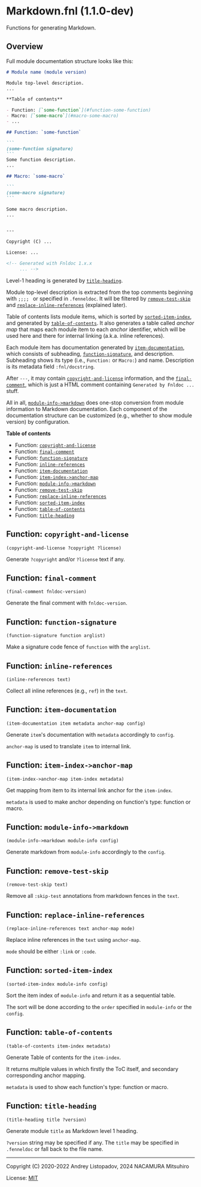 # Markdown.fnl (1.1.0-dev)

Functions for generating Markdown.

## Overview

Full module documentation structure looks like this:

````````markdown
# Module name (module version)

Module top-level description.
...

**Table of contents**

- Function: [`some-function`](#function-some-function)
- Macro: [`some-macro`](#macro-some-macro)
- ...

## Function: `some-function`

```
(some-function signature)
```
Some function description.
...

## Macro: `some-macro`

```
(some-macro signature)
```

Some macro description.
...


---

Copyright (C) ...

License: ...

<!-- Generated with Fnldoc 1.x.x
     ... -->
````````

Level-1 heading is generated by [`title-heading`](#function-title-heading).

Module top-level description is extracted from the top comments
beginning with `;;;; ` or specified in `.fenneldoc`. It will be
filtered by [`remove-test-skip`](#function-remove-test-skip) and [`replace-inline-references`](#function-replace-inline-references)
(explained later).

Table of contents lists module items, which is sorted by
[`sorted-item-index`](#function-sorted-item-index), and generated by [`table-of-contents`](#function-table-of-contents). It also
generates a table called *anchor map* that maps each module item to
each *anchor* identifier, which will be used here and there for
internal linking (a.k.a. inline references).

Each module item has documentation generated by [`item-documentation`](#function-item-documentation),
which consists of subheading, [`function-signature`](#function-function-signature), and description.
Subheading shows its type (i.e., `Function:` or `Macro:`) and name.
Description is its metadata field `:fnl/docstring`.

After `---`, it may contain [`copyright-and-license`](#function-copyright-and-license) information,
and the [`final-comment`](#function-final-comment), which is just a HTML comment containing
`Generated by Fnldoc ...` stuff.

All in all, [`module-info->markdown`](#function-module-info-markdown) does one-stop conversion from module
information to Markdown documentation. Each component of the
documentation structure can be customized (e.g., whether to show module
version) by configuration.

**Table of contents**

- Function: [`copyright-and-license`](#function-copyright-and-license)
- Function: [`final-comment`](#function-final-comment)
- Function: [`function-signature`](#function-function-signature)
- Function: [`inline-references`](#function-inline-references)
- Function: [`item-documentation`](#function-item-documentation)
- Function: [`item-index->anchor-map`](#function-item-index-anchor-map)
- Function: [`module-info->markdown`](#function-module-info-markdown)
- Function: [`remove-test-skip`](#function-remove-test-skip)
- Function: [`replace-inline-references`](#function-replace-inline-references)
- Function: [`sorted-item-index`](#function-sorted-item-index)
- Function: [`table-of-contents`](#function-table-of-contents)
- Function: [`title-heading`](#function-title-heading)

## Function: `copyright-and-license`

```
(copyright-and-license ?copyright ?license)
```

Generate `?copyright` and/or `?license` text if any.

## Function: `final-comment`

```
(final-comment fnldoc-version)
```

Generate the final comment with `fnldoc-version`.

## Function: `function-signature`

```
(function-signature function arglist)
```

Make a signature code fence of `function` with the `arglist`.

## Function: `inline-references`

```
(inline-references text)
```

Collect all inline references (e.g., ```ref```) in the `text`.

## Function: `item-documentation`

```
(item-documentation item metadata anchor-map config)
```

Generate `item`'s documentation with `metadata` accordingly to `config`.

`anchor-map` is used to translate ```item``` to internal link.

## Function: `item-index->anchor-map`

```
(item-index->anchor-map item-index metadata)
```

Get mapping from item to its internal link anchor for the `item-index`.

`metadata` is used to make anchor depending on function's type: function
or macro.

## Function: `module-info->markdown`

```
(module-info->markdown module-info config)
```

Generate markdown from `module-info` accordingly to the `config`.

## Function: `remove-test-skip`

```
(remove-test-skip text)
```

Remove all `:skip-test` annotations from markdown fences in the `text`.

## Function: `replace-inline-references`

```
(replace-inline-references text anchor-map mode)
```

Replace inline references in the `text` using `anchor-map`.

`mode` should be either `:link` or `:code`.

## Function: `sorted-item-index`

```
(sorted-item-index module-info config)
```

Sort the item index of `module-info` and return it as a sequential table.

The sort will be done according to the `order` specified in `module-info`
or the `config`.

## Function: `table-of-contents`

```
(table-of-contents item-index metadata)
```

Generate Table of contents for the `item-index`.

It returns multiple values in which firstly the ToC itself, and secondary
corresponding anchor mapping.

`metadata` is used to show each function's type: function or macro.

## Function: `title-heading`

```
(title-heading title ?version)
```

Generate module `title` as Markdown level 1 heading.

`?version` string may be specified if any. The `title` may be specified in
`.fenneldoc` or fall back to the file name.

---

Copyright (C) 2020-2022 Andrey Listopadov, 2024 NACAMURA Mitsuhiro

License: [MIT](https://git.sr.ht/~m15a/fnldoc/tree/main/item/LICENSE)

<!-- Generated with Fnldoc 1.1.0-dev
     https://sr.ht/~m15a/fnldoc/ -->
